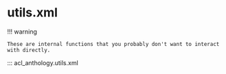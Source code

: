 # utils.xml

!!! warning

    These are internal functions that you probably don't want to interact with directly.


::: acl_anthology.utils.xml
